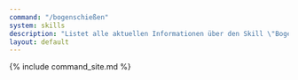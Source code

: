 ```yaml
---
command: "/bogenschießen"
system: skills
description: "Listet alle aktuellen Informationen über den Skill \"Bogenschießen\" auf."
layout: default
---
```

{% include command_site.md %}
